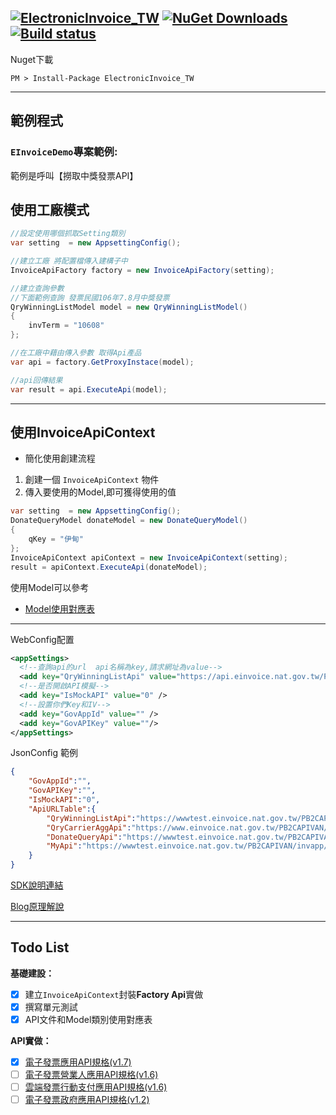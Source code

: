 [![ElectronicInvoice_TW](https://img.shields.io/nuget/v/ElectronicInvoice_TW.svg?style=plastic)](https://www.nuget.org/packages/ElectronicInvoice_TW/)
[![NuGet Downloads](https://img.shields.io/nuget/dt/ElectronicInvoice_TW.svg)](https://www.nuget.org/packages/ElectronicInvoice_TW/) 
[![Build status](https://ci.appveyor.com/api/projects/status/4ktwufjfsxmpishy/branch/master?svg=true)](https://ci.appveyor.com/project/isdaniel/electronicinvoice-tw/branch/master)
-----

Nuget下載

    PM > Install-Package ElectronicInvoice_TW 

---

## 範例程式
### `EInvoiceDemo`專案範例:

範例是呼叫【撈取中獎發票API】

## 使用工廠模式

```cs
//設定使用哪個抓取Setting類別
var setting  = new AppsettingConfig();

//建立工廠 將配置檔傳入建構子中
InvoiceApiFactory factory = new InvoiceApiFactory(setting);

//建立查詢參數  
//下面範例查詢 發票民國106年7.8月中獎發票
QryWinningListModel model = new QryWinningListModel()
{
    invTerm = "10608"
};

//在工廠中藉由傳入參數 取得Api產品
var api = factory.GetProxyInstace(model);

//api回傳結果
var result = api.ExecuteApi(model);
```

-----

## 使用InvoiceApiContext 

* 簡化使用創建流程
1. 創建一個 `InvoiceApiContext` 物件
2. 傳入要使用的Model,即可獲得使用的值

```c#
var setting  = new AppsettingConfig();
DonateQueryModel donateModel = new DonateQueryModel()
{
    qKey = "伊甸"
};
InvoiceApiContext apiContext = new InvoiceApiContext(setting);
result = apiContext.ExecuteApi(donateModel); 
```
使用Model可以參考

* [Model使用對應表](docs/ModelMapper.md)

-----

WebConfig配置
```xml
<appSettings>
  <!--查詢api的url  api名稱為key,請求網址為value-->
  <add key="QryWinningListApi" value="https://api.einvoice.nat.gov.tw/PB2CAPIVAN/invapp/InvApp" />
  <!--是否開啟API模擬-->
  <add key="IsMockAPI" value="0" />
  <!--設置你們Key和IV-->
  <add key="GovAppId" value="" />
  <add key="GovAPIKey" value=""/>
</appSettings>
```

JsonConfig 範例

```json
{
	"GovAppId":"",
	"GovAPIKey":"",
	"IsMockAPI":"0",
	"ApiURLTable":{
		"QryWinningListApi":"https://wwwtest.einvoice.nat.gov.tw/PB2CAPIVAN/invapp/InvApp",
		"QryCarrierAggApi":"https://www.einvoice.nat.gov.tw/PB2CAPIVAN/Carrier/Aggregate",
		"DonateQueryApi":"https://wwwtest.einvoice.nat.gov.tw/PB2CAPIVAN/loveCodeapp/qryLoveCode",
		"MyApi":"https://wwwtest.einvoice.nat.gov.tw/PB2CAPIVAN/invapp/InvApp"
	}
}
```


[SDK說明連結](https://www.slideshare.net/SHIHBINGSHOU/invoice-tw-sdk/SHIHBINGSHOU/invoice-tw-sdk) 

[Blog原理解說](https://dotblogs.com.tw/daniel/2017/10/15/203221) 

----

## Todo List

**基礎建設：**

- [X] 建立`InvoiceApiContext`封裝**Factory Api**實做
- [X] 撰寫單元測試 
- [X] API文件和Model類別使用對應表 

**API實做：**

- [X] [電子發票應用API規格(v1.7)](https://www.einvoice.nat.gov.tw/home/DownLoad?fileName=1510206773173_0.pdf)
- [ ] [電子發票營業人應用API規格(v1.6)](https://www.einvoice.nat.gov.tw/home/DownLoad?fileName=1468833776540_0.pdf)
- [ ] [雲端發票行動支付應用API規格(v1.6)](https://www.einvoice.nat.gov.tw/home/DownLoad?fileName=1510206811150_0.pdf)
- [ ] [電子發票政府應用API規格(v1.2)](https://www.einvoice.nat.gov.tw/home/DownLoad?fileName=1528963625157_0.pdf) 
